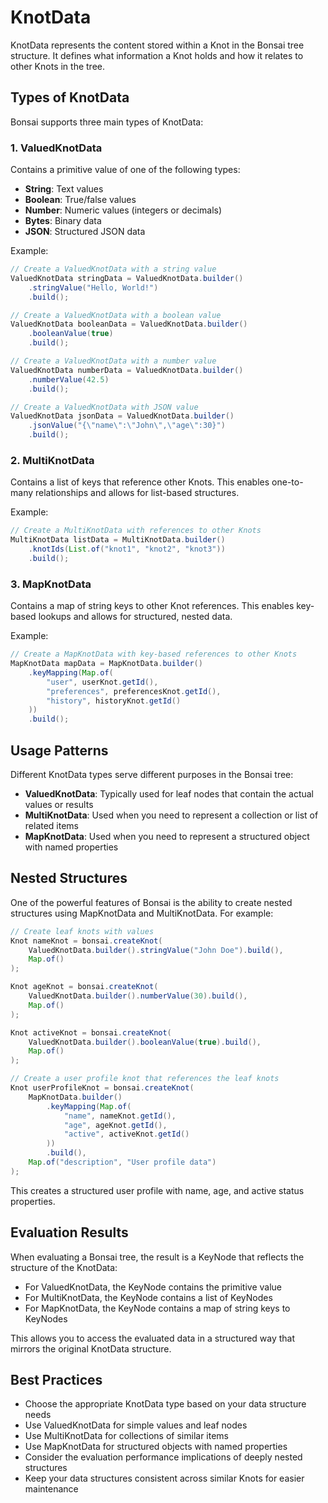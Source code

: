 # KnotData

KnotData represents the content stored within a Knot in the Bonsai tree structure. It defines what information a Knot holds and how it relates to other Knots in the tree.

## Types of KnotData

Bonsai supports three main types of KnotData:

### 1. ValuedKnotData

Contains a primitive value of one of the following types:

- **String**: Text values
- **Boolean**: True/false values
- **Number**: Numeric values (integers or decimals)
- **Bytes**: Binary data
- **JSON**: Structured JSON data

Example:

```java
// Create a ValuedKnotData with a string value
ValuedKnotData stringData = ValuedKnotData.builder()
    .stringValue("Hello, World!")
    .build();

// Create a ValuedKnotData with a boolean value
ValuedKnotData booleanData = ValuedKnotData.builder()
    .booleanValue(true)
    .build();

// Create a ValuedKnotData with a number value
ValuedKnotData numberData = ValuedKnotData.builder()
    .numberValue(42.5)
    .build();

// Create a ValuedKnotData with JSON value
ValuedKnotData jsonData = ValuedKnotData.builder()
    .jsonValue("{\"name\":\"John\",\"age\":30}")
    .build();
```

### 2. MultiKnotData

Contains a list of keys that reference other Knots. This enables one-to-many relationships and allows for list-based structures.

Example:

```java
// Create a MultiKnotData with references to other Knots
MultiKnotData listData = MultiKnotData.builder()
    .knotIds(List.of("knot1", "knot2", "knot3"))
    .build();
```

### 3. MapKnotData

Contains a map of string keys to other Knot references. This enables key-based lookups and allows for structured, nested data.

Example:

```java
// Create a MapKnotData with key-based references to other Knots
MapKnotData mapData = MapKnotData.builder()
    .keyMapping(Map.of(
        "user", userKnot.getId(),
        "preferences", preferencesKnot.getId(),
        "history", historyKnot.getId()
    ))
    .build();
```

## Usage Patterns

Different KnotData types serve different purposes in the Bonsai tree:

- **ValuedKnotData**: Typically used for leaf nodes that contain the actual values or results
- **MultiKnotData**: Used when you need to represent a collection or list of related items
- **MapKnotData**: Used when you need to represent a structured object with named properties

## Nested Structures

One of the powerful features of Bonsai is the ability to create nested structures using MapKnotData and MultiKnotData. For example:

```java
// Create leaf knots with values
Knot nameKnot = bonsai.createKnot(
    ValuedKnotData.builder().stringValue("John Doe").build(),
    Map.of()
);

Knot ageKnot = bonsai.createKnot(
    ValuedKnotData.builder().numberValue(30).build(),
    Map.of()
);

Knot activeKnot = bonsai.createKnot(
    ValuedKnotData.builder().booleanValue(true).build(),
    Map.of()
);

// Create a user profile knot that references the leaf knots
Knot userProfileKnot = bonsai.createKnot(
    MapKnotData.builder()
        .keyMapping(Map.of(
            "name", nameKnot.getId(),
            "age", ageKnot.getId(),
            "active", activeKnot.getId()
        ))
        .build(),
    Map.of("description", "User profile data")
);
```

This creates a structured user profile with name, age, and active status properties.

## Evaluation Results

When evaluating a Bonsai tree, the result is a KeyNode that reflects the structure of the KnotData:

- For ValuedKnotData, the KeyNode contains the primitive value
- For MultiKnotData, the KeyNode contains a list of KeyNodes
- For MapKnotData, the KeyNode contains a map of string keys to KeyNodes

This allows you to access the evaluated data in a structured way that mirrors the original KnotData structure.

## Best Practices

- Choose the appropriate KnotData type based on your data structure needs
- Use ValuedKnotData for simple values and leaf nodes
- Use MultiKnotData for collections of similar items
- Use MapKnotData for structured objects with named properties
- Consider the evaluation performance implications of deeply nested structures
- Keep your data structures consistent across similar Knots for easier maintenance
